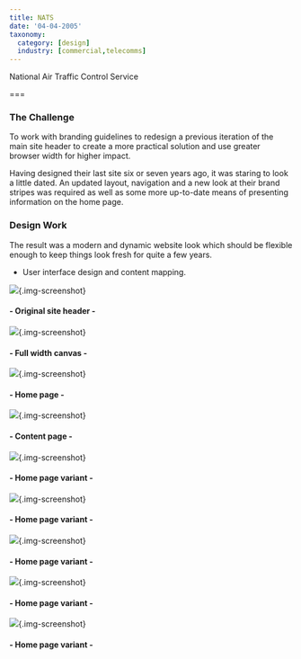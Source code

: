 ```yaml
---
title: NATS
date: '04-04-2005'
taxonomy:
  category: [design]
  industry: [commercial,telecomms]
---
```


National Air Traffic Control Service

===

### The Challenge

To work with branding guidelines to redesign a previous iteration of the main site header to create a more practical solution and use greater browser width for higher impact.

Having designed their last site six or seven years ago, it was staring to look a little dated.  An updated layout, navigation and a new look at their brand stripes was required as well as some more up-to-date means of presenting information on the home page.

### Design Work

The result was a modern and dynamic website look which should be flexible enough to keep things look fresh for quite a few years.

* User interface design and content mapping.

![](home-original.jpg){.img-screenshot}
#### - Original site header -

![](canvas.jpg){.img-screenshot}
#### - Full width canvas -

![](index.jpg){.img-screenshot}
#### - Home page -

![](nats-content.jpg){.img-screenshot}
#### - Content page -

![](nats-home1.jpg){.img-screenshot}
#### - Home page variant -

![](nats-home2.jpg){.img-screenshot}
#### - Home page variant -

![](nats-home-original1.jpg){.img-screenshot}
#### - Home page variant -

![](nats-home-original2.jpg){.img-screenshot}
#### - Home page variant -

![](nats-home-original3.jpg){.img-screenshot}
#### - Home page variant -



